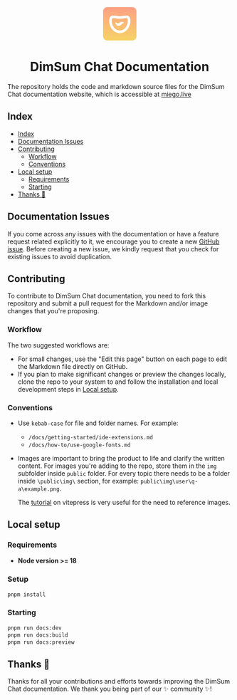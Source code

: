 <p align="center">
  <img alt="DimSum Chat logo" src="docs/public/img/dimsum-chat-icon.png" width="75px" />
  <h1 align="center">DimSum Chat Documentation</h1>
</p>

The repository holds the code and markdown source files for the DimSum Chat documentation website, which is accessible at [miego.live](https://miego.live)

## Index
- [Index](#index)
- [Documentation Issues](#documentation-issues)
- [Contributing](#contributing)
  - [Workflow](#workflow)
  - [Conventions](#conventions)
- [Local setup](#local-setup)
  - [Requirements](#requirements)
  - [Starting](#starting)
- [Thanks 💜](#thanks-)

## Documentation Issues
If you come across any issues with the documentation or have a feature request related explicitly to it, we encourage you to create a new [GitHub issue](https://github.com/MiegoLive/dimsum-chat-docs/issues/new). Before creating a new issue, we kindly request that you check for existing issues to avoid duplication. 

## Contributing
To contribute to DimSum Chat documentation, you need to fork this repository and submit a pull request for the Markdown and/or image changes that you're proposing.

### Workflow
The two suggested workflows are:

- For small changes, use the "Edit this page" button on each page to edit the Markdown file directly on GitHub.
- If you plan to make significant changes or preview the changes locally, clone the repo to your system to and follow the installation and local development steps in [Local setup](#local-setup).

### Conventions

- Use `kebab-case` for file and folder names.
  For example:
  - `/docs/getting-started/ide-extensions.md`
  - `/docs/how-to/use-google-fonts.md`

- Images are important to bring the product to life and clarify the written content. For images you're adding to the repo, store them in the `img` subfolder inside `public` folder. For every topic there needs to be a folder inside `\public\img\` section, for example: `public\img\user\q-a\example.png`.
  
  The [tutorial](https://vitepress.dev/zh/guide/asset-handling#base-url) on vitepress is very useful for the need to reference images.

## Local setup

### Requirements

- **Node version >= 18**

### Setup

```
pnpm install
```

### Starting 

```
pnpm run docs:dev
pnpm run docs:build
pnpm run docs:preview
```

## Thanks 💜

Thanks for all your contributions and efforts towards improving the DimSum Chat documentation. We thank you being part of our ✨ community ✨!